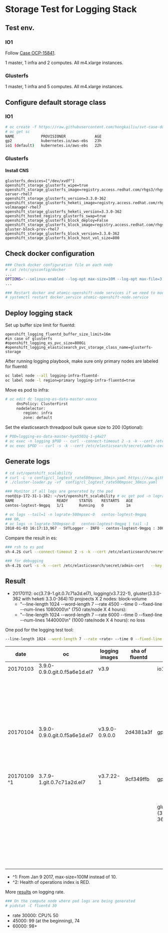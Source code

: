 # Storage Test for Logging Stack

## Test env.

### IO1
Follow [Case OCP-15841](https://polarion.engineering.redhat.com/polarion/#/project/OSE/workitem?id=OCP-15841).

1 master, 1 infra and 2 computes. All m4.xlarge instances.

### Glusterfs

1 master, 1 infra and 5 computes. All m4.xlarge instances.

## Configure default storage class

### IO1

```sh
# oc create -f https://raw.githubusercontent.com/hongkailiu/svt-case-doc/master/files/sc_io1.yaml
# oc get sc
NAME            PROVISIONER             AGE
gp2             kubernetes.io/aws-ebs   23h
io1 (default)   kubernetes.io/aws-ebs   22h

```

### Glusterfs

#### Install CNS

```
glusterfs_devices=["/dev/xvdf"]
openshift_storage_glusterfs_wipe=true
openshift_storage_glusterfs_image=registry.access.redhat.com/rhgs3/rhgs-server-rhel7
openshift_storage_glusterfs_version=3.3.0-362
openshift_storage_glusterfs_heketi_image=registry.access.redhat.com/rhgs3/rhgs-volmanager-rhel7
openshift_storage_glusterfs_heketi_version=3.3.0-362
openshift_hosted_registry_glusterfs_swap=true
openshift_storage_glusterfs_block_deploy=False
openshift_storage_glusterfs_block_image=registry.access.redhat.com/rhgs3/rhgs-gluster-block-prov-rhel7
openshift_storage_glusterfs_block_version=3.3.0-362
openshift_storage_glusterfs_block_host_vol_size=800
```

## Check docker configuration

```sh
### Check docker configuration file on each node
# cat /etc/sysconfig/docker
...
OPTIONS='--selinux-enabled --log-opt max-size=10M --log-opt max-file=3 --signature-verification=false'
...

### Restart docker and atomic-openshift-node services if we need to modify the above file
# systemctl restart docker.service atomic-openshift-node.service
```


## Deploy logging stack

Set up buffer size limit for fluentd:

```
openshift_logging_fluentd_buffer_size_limit=16m
#in case of glusterfs
#openshift_logging_es_pvc_size=800Gi
#openshift_logging_elasticsearch_pvc_storage_class_name=glusterfs-storage
```

After running logging playbook, make sure only primary nodes are labeled for fluentd:

```sh
oc label node --all logging-infra-fluentd-
oc label node -l region=primary logging-infra-fluentd=true
```

Move es pod to infra:

```sh
# oc edit dc logging-es-data-master-xxxxx
     dnsPolicy: ClusterFirst
     nodeSelector:
        region: infra
        zone: default

```

Set the elasticsearch threadpool bulk queue size to 200 (Optional):

```sh
# POD=logging-es-data-master-hye5503q-1-g4w27
# oc exec -n logging $POD -- curl --connect-timeout 2 -s -k --cert /etc/elasticsearch/secret/admin-cert --key /etc/elasticsearch/secret/admin-key -XPUT https://localhost:9200/_cluster/settings -d '{"persistent" : {"threadpool.bulk.queue_size" : 200}}'
# oc exec $POD -- curl -s -k --cert /etc/elasticsearch/secret/admin-cert --key /etc/elasticsearch/secret/admin-key https://localhost:9200/_cluster/settings | python -mjson.tool
```

## Generate logs

```sh
# cd svt/openshift_scalability
# curl -L -o config/cl_logtest_rate500mpsec_30min.yaml https://raw.githubusercontent.com/hongkailiu/svt-case-doc/master/files/cl_logtest_rate500mpsec_30min.yaml
# ./cluster-loader.py -vf  config/cl_logtest_rate500mpsec_30min.yaml

### Monitor if all logs are generated by the pod
root@ip-172-31-1-162: ~/svt/openshift_scalability # oc get pod -n lograte-500mpsec-0
NAME                   READY     STATUS    RESTARTS   AGE
centos-logtest-9mgpq   1/1       Running   0          1m

# oc logs --tail=1 -n lograte-500mpsec-0   centos-logtest-9mgpq
### OR,
# oc logs -n lograte-500mpsec-0   centos-logtest-9mgpq | tail -1
2018-01-03 16:17:13,967 - SVTLogger - INFO - centos-logtest-9mgpq : 30000 : ...
```

Compare the result in es:

```sh
### rsh to es pod
sh-4.2$ curl --connect-timeout 2 -s -k --cert /etc/elasticsearch/secret/admin-cert --key /etc/elasticsearch/secret/admin-key https://logging-es:9200/_cat/indices?v | grep logr

### for debugging
sh-4.2$ curl -s -k --cert /etc/elasticsearch/secret/admin-cert   --key /etc/elasticsearch/secret/admin-key https://localhost:9200/_cat/thread_pool?v\&h=host,bulk.completed,bulk.rejected,bulk.queue,bulk.active,bulk.queueSize
```

## Result

* 20170112: oc(3.7.9-1.git.0.7c71a2d.el7), logging(v3.7.22-1), gluster(3.3.0-362 with heketi 3.3.0-364):10 projoects X 2 nodes: block-volume
     * "--line-length 1024 --word-length 7 --rate 4500 --time 0 --fixed-line --num-lines 1080000\n" (750 rate/node X 4 hours): 
     * "--line-length 1024 --word-length 7 --rate 6000 --time 0 --fixed-line --num-lines 1440000\n" (1000 rate/node X 4 hours): no loss
     

     

One pod for the logging test tool:

```sh
--line-length 1024 --word-length 7 --rate <rate> --time 0 --fixed-line --num-lines <num_lines>
```

| date        | oc                            | logging images | sha of fluentd | sc                    | rate (logs/min) | logs generated |        logs in es |
|-------------|-------------------------------|----------------|----------------|-----------------------|----------------:|---------------:|------------------:|
| 20170103    | 3.9.0-0.9.0.git.0.f5a6e1d.el7 | v3.9           |                | io1                   |            9000 |          10000 |             10000 |
|             |                               |                |                |                       |           12000 |          10000 |              1451 |
|             |                               |                |                |                       |           15000 |           8000 |              8000 |
|             |                               |                |                |                       |           15000 |          10000 |              1451 |
|             |                               |                |                |                       |           30000 |           8000 |              8000 |
|             |                               |                |                |                       |           30000 |          10000 |              1451 |
|             |                               |                |                |                       |            9000 |         500000 |            500000 |
| 20170104    | 3.9.0-0.9.0.git.0.f5a6e1d.el7 | v3.9.0-0.9.0.0 | 2d4381a3f      | gp2                   |           30000 |         900000 |            900000 |
|             |                               |                |                |                       |           30000 |         900000 |            874368 |
|             |                               |                |                |                       |           30000 |         900000 |            891451 |
|             |                               |                |                |                       |           45000 |        1350000 |           1204946 |
|             |                               |                |                |                       |           45000 |        1350000 |           1179332 |
| 20170109 ^1 | 3.7.9-1.git.0.7c71a2d.el7     | v3.7.22-1      | 9cf349ffb      | gp2                   |           45000 |        1350000 |           1350000 |
|             |                               |                |                |                       |           60000 |        1800000 |           1714740 |
|             |                               |                |                |                       |           60000 |        1800000 |           1714667 |
|             |                               |                |                | glusterfs (3.3.0-362) |           30000 |         900000 |            900000 |
|             |                               |                |                |                       |           45000 |        1350000 |           1350000 |
|             |                               |                |                |                       |           60000 |        1800000 | 1800000 (amazing) |
|             |                               |                |                |                       |           60000 |        1800000 |        1206590 ^2 |
|             |                               |                |                |                       |           60000 |        1800000 |           1800000 |


* ^1: From Jan 9 2017, max-size=100M instead of 10.
* ^2: Health of operations index is RED.

More [results](https://docs.google.com/document/d/1JB8GVYHrPK4TPMQnwViZNA-fdFMpYw-Upkpsa_YL2es/edit?usp=sharing) on logging rate.

```sh
### On the compute node where pod logs are being generated
# pidstat -C fluentd 30
```
* rate 30000: CPU% 50
* 45000: 99 (at the beginning), 74
* 60000: 98+
